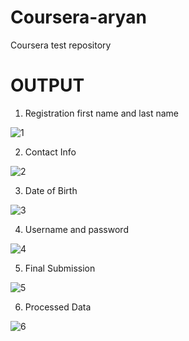 # Coursera-aryan
Coursera test repository

# OUTPUT

1. Registration first name and last name


![1](https://github.com/aryanshetty12/Coursera-aryan/assets/80276376/a9c4a25d-95b8-4331-91bf-851e59d2da30)



2. Contact Info


![2](https://github.com/aryanshetty12/Coursera-aryan/assets/80276376/1a1e6b99-dc85-446a-afa7-b80b66f7ad8c)



3. Date of Birth


![3](https://github.com/aryanshetty12/Coursera-aryan/assets/80276376/f64bb5df-c215-4ec3-952b-ddc17e284cd4)



4. Username and password


![4](https://github.com/aryanshetty12/Coursera-aryan/assets/80276376/bf14e1de-6550-4ecc-897a-d2f62bcb497c)



5. Final Submission


![5](https://github.com/aryanshetty12/Coursera-aryan/assets/80276376/2d6c8d4a-684f-4dc0-9c94-77ee87e618b3)



6. Processed Data


![6](https://github.com/aryanshetty12/Coursera-aryan/assets/80276376/0c354c7b-22d2-4bf4-b922-1e6b29c91822)




